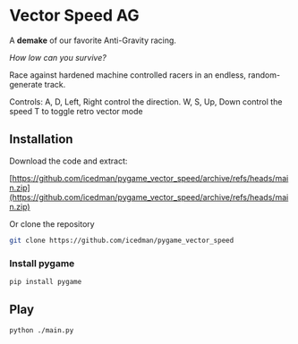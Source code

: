 # Vector Speed AG

A **demake** of our favorite Anti-Gravity racing.

*How low can you survive?*

Race against hardened machine controlled racers in an endless, random-generate track.

Controls:
A, D, Left, Right control the direction.
W, S, Up, Down control the speed
T to toggle retro vector mode


## Installation

Download the code and extract:

[https://github.com/icedman/pygame_vector_speed/archive/refs/heads/main.zip](https://github.com/icedman/pygame_vector_speed/archive/refs/heads/main.zip)


Or clone the repository

```sh
git clone https://github.com/icedman/pygame_vector_speed
```

### Install pygame

```sh
pip install pygame
```

## Play

```sh
python ./main.py
```
